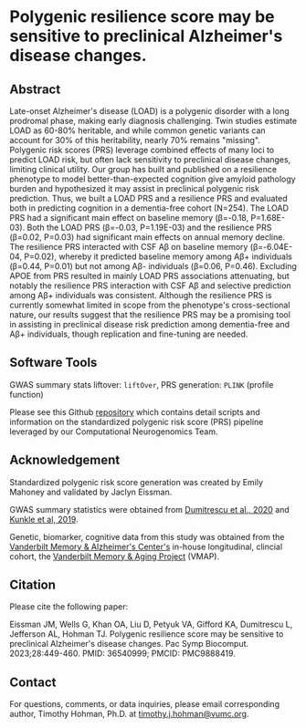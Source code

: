# Polygenic resilience score may be sensitive to preclinical Alzheimer's disease changes.

## Abstract
Late-onset Alzheimer's disease (LOAD) is a polygenic disorder with a long prodromal phase, making early diagnosis challenging. Twin studies estimate LOAD as 60-80% heritable, and while common genetic variants can account for 30% of this heritability, nearly 70% remains "missing". Polygenic risk scores (PRS) leverage combined effects of many loci to predict LOAD risk, but often lack sensitivity to preclinical disease changes, limiting clinical utility. Our group has built and published on a resilience phenotype to model better-than-expected cognition give amyloid pathology burden and hypothesized it may assist in preclinical polygenic risk prediction. Thus, we built a LOAD PRS and a resilience PRS and evaluated both in predicting cognition in a dementia-free cohort (N=254). The LOAD PRS had a significant main effect on baseline memory (β=-0.18, P=1.68E-03). Both the LOAD PRS (β=-0.03, P=1.19E-03) and the resilience PRS (β=0.02, P=0.03) had significant main effects on annual memory decline. The resilience PRS interacted with CSF Aβ on baseline memory (β=-6.04E-04, P=0.02), whereby it predicted baseline memory among Aβ+ individuals (β=0.44, P=0.01) but not among Aβ- individuals (β=0.06, P=0.46). Excluding APOE from PRS resulted in mainly LOAD PRS associations attenuating, but notably the resilience PRS interaction with CSF Aβ and selective prediction among Aβ+ individuals was consistent. Although the resilience PRS is currently somewhat limited in scope from the phenotype's cross-sectional nature, our results suggest that the resilience PRS may be a promising tool in assisting in preclinical disease risk prediction among dementia-free and Aβ+ individuals, though replication and fine-tuning are needed.

## Software Tools

GWAS summary stats liftover: `liftOver`, PRS generation: `PLINK` (profile function)

Please see this Github [repository](https://github.com/VUMC-VMAC/PRS) which contains detail scripts and information on the standardized polygenic risk score (PRS) pipeline leveraged by our Computational Neurogenomics Team.   

## Acknowledgement
Standardized polygenic risk score generation was created by Emily Mahoney and validated by Jaclyn Eissman.

GWAS summary statistics were obtained from [Dumitrescu et al., 2020](https://academic.oup.com/brain/article/143/8/2561/5897112?login=false) and [Kunkle et al, 2019](https://www.nature.com/articles/s41588-019-0358-2).

Genetic, biomarker, cognitive data from this study was obtained from the [Vanderbilt Memory & Alzheimer's Center's](https://www.vumc.org/vmac/home) in-house longitudinal, clincial cohort, the [Vanderbilt Memory & Aging Project](https://www.ncbi.nlm.nih.gov/pmc/articles/PMC4866875/) (VMAP).

## Citation

Please cite the following paper:

Eissman JM, Wells G, Khan OA, Liu D, Petyuk VA, Gifford KA, Dumitrescu L, Jefferson AL, Hohman TJ. Polygenic resilience score may be sensitive to preclinical Alzheimer's disease changes. Pac Symp Biocomput. 2023;28:449-460. PMID: 36540999; PMCID: PMC9888419.

## Contact

For questions, comments, or data inquiries, please email corresponding author, Timothy Hohman, Ph.D. at timothy.j.hohman@vumc.org.
